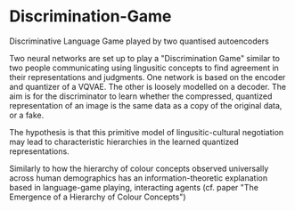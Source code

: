 # Discrimination-Game
Discriminative Language Game played by two quantised autoencoders

Two neural networks are set up to play a "Discrimination Game" similar to two people communicating using lingusitic concepts to find agreement in their representations and judgments. One network is based on the encoder and quantizer of a VQVAE. The other is loosely modelled on a decoder. The aim is for the discriminator to learn whether the compressed, quantized representation of an image is the same data as a copy of the original data, or a fake. 

The hypothesis is that this primitive model of lingusitic-cultural negotiation may lead to characteristic hierarchies in the learned quantized representations.

Similarly to how the hierarchy of colour concepts observed universally across human demographics has an information-theoretic explanation based in language-game playing, interacting agents (cf. paper "The Emergence of a Hierarchy of Colour Concepts")
